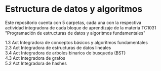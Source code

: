 # Estructura de datos y algoritmos

Este repositorio cuenta con 5 carpetas, cada una con la respectiva actividad integradora de cada bloque de aprendizaje de la materia TC1031 "Programación de estructuras de datos y algoritmos fundamentales" 

1.3 Act Integradora de conceptos básicos y algoritmos fundamentales   
2.3 Act Integradora de estructuras de datos lineales  
3.4 Act Integradora de arboles binarios de busqueda (BST)   
4.3 Act Integradora de grafos    
5.2 Act Integradora de hashes 
